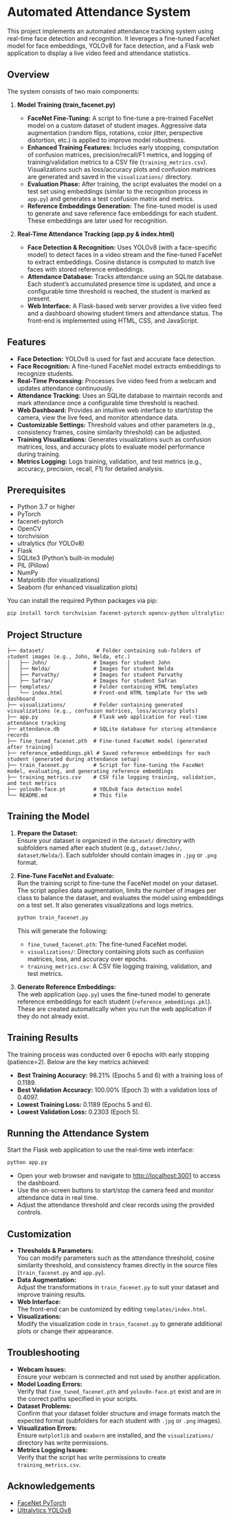 # Automated Attendance System

This project implements an automated attendance tracking system using real-time face detection and recognition. It leverages a fine-tuned FaceNet model for face embeddings, YOLOv8 for face detection, and a Flask web application to display a live video feed and attendance statistics.

## Overview

The system consists of two main components:

1. **Model Training (train_facenet.py)**  
   - **FaceNet Fine-Tuning:** A script to fine-tune a pre-trained FaceNet model on a custom dataset of student images. Aggressive data augmentation (random flips, rotations, color jitter, perspective distortion, etc.) is applied to improve model robustness.  
   - **Enhanced Training Features:** Includes early stopping, computation of confusion matrices, precision/recall/F1 metrics, and logging of training/validation metrics to a CSV file (`training_metrics.csv`). Visualizations such as loss/accuracy plots and confusion matrices are generated and saved in the `visualizations/` directory.  
   - **Evaluation Phase:** After training, the script evaluates the model on a test set using embeddings (similar to the recognition process in `app.py`) and generates a test confusion matrix and metrics.  
   - **Reference Embeddings Generation:** The fine-tuned model is used to generate and save reference face embeddings for each student. These embeddings are later used for recognition.

2. **Real-Time Attendance Tracking (app.py & index.html)**  
   - **Face Detection & Recognition:** Uses YOLOv8 (with a face-specific model) to detect faces in a video stream and the fine-tuned FaceNet to extract embeddings. Cosine distance is computed to match live faces with stored reference embeddings.  
   - **Attendance Database:** Tracks attendance using an SQLite database. Each student’s accumulated presence time is updated, and once a configurable time threshold is reached, the student is marked as present.  
   - **Web Interface:** A Flask-based web server provides a live video feed and a dashboard showing student timers and attendance status. The front-end is implemented using HTML, CSS, and JavaScript.

## Features

- **Face Detection:** YOLOv8 is used for fast and accurate face detection.  
- **Face Recognition:** A fine-tuned FaceNet model extracts embeddings to recognize students.  
- **Real-Time Processing:** Processes live video feed from a webcam and updates attendance continuously.  
- **Attendance Tracking:** Uses an SQLite database to maintain records and mark attendance once a configurable time threshold is reached.  
- **Web Dashboard:** Provides an intuitive web interface to start/stop the camera, view the live feed, and monitor attendance data.  
- **Customizable Settings:** Threshold values and other parameters (e.g., consistency frames, cosine similarity threshold) can be adjusted.  
- **Training Visualizations:** Generates visualizations such as confusion matrices, loss, and accuracy plots to evaluate model performance during training.  
- **Metrics Logging:** Logs training, validation, and test metrics (e.g., accuracy, precision, recall, F1) for detailed analysis.

## Prerequisites

- Python 3.7 or higher  
- PyTorch  
- facenet-pytorch  
- OpenCV  
- torchvision  
- ultralytics (for YOLOv8)  
- Flask  
- SQLite3 (Python’s built-in module)  
- PIL (Pillow)  
- NumPy  
- Matplotlib (for visualizations)  
- Seaborn (for enhanced visualization plots)  

You can install the required Python packages via pip:

```bash
pip install torch torchvision facenet-pytorch opencv-python ultralytics flask pillow numpy matplotlib seaborn
```

## Project Structure

```
├── dataset/                 # Folder containing sub-folders of student images (e.g., John, Nelda, etc.)
│   ├── John/               # Images for student John
│   ├── Nelda/              # Images for student Nelda
│   ├── Parvathy/           # Images for student Parvathy
│   ├── Safran/             # Images for student Safran
├── templates/              # Folder containing HTML templates
│   └── index.html          # Front-end HTML template for the web dashboard
├── visualizations/         # Folder containing generated visualizations (e.g., confusion matrices, loss/accuracy plots)
├── app.py                  # Flask web application for real-time attendance tracking
├── attendance.db           # SQLite database for storing attendance records
├── fine_tuned_facenet.pth  # Fine-tuned FaceNet model (generated after training)
├── reference_embeddings.pkl # Saved reference embeddings for each student (generated during attendance setup)
├── train_facenet.py        # Script for fine-tuning the FaceNet model, evaluating, and generating reference embeddings
├── training_metrics.csv    # CSV file logging training, validation, and test metrics
├── yolov8n-face.pt         # YOLOv8 face detection model
└── README.md               # This file
```

## Training the Model

1. **Prepare the Dataset:**  
   Ensure your dataset is organized in the `dataset/` directory with subfolders named after each student (e.g., `dataset/John/`, `dataset/Nelda/`). Each subfolder should contain images in `.jpg` or `.png` format.

2. **Fine-Tune FaceNet and Evaluate:**  
   Run the training script to fine-tune the FaceNet model on your dataset. The script applies data augmentation, limits the number of images per class to balance the dataset, and evaluates the model using embeddings on a test set. It also generates visualizations and logs metrics.

   ```bash
   python train_facenet.py
   ```

   This will generate the following:  
   - `fine_tuned_facenet.pth`: The fine-tuned FaceNet model.  
   - `visualizations/`: Directory containing plots such as confusion matrices, loss, and accuracy over epochs.  
   - `training_metrics.csv`: A CSV file logging training, validation, and test metrics.

3. **Generate Reference Embeddings:**  
   The web application (`app.py`) uses the fine-tuned model to generate reference embeddings for each student (`reference_embeddings.pkl`). These are created automatically when you run the web application if they do not already exist.

## Training Results

The training process was conducted over 6 epochs with early stopping (patience=2). Below are the key metrics achieved:

- **Best Training Accuracy:** 98.21% (Epochs 5 and 6) with a training loss of 0.1189.  
- **Best Validation Accuracy:** 100.00% (Epoch 3) with a validation loss of 0.4097.  
- **Lowest Training Loss:** 0.1189 (Epochs 5 and 6).  
- **Lowest Validation Loss:** 0.2303 (Epoch 5).  

## Running the Attendance System

Start the Flask web application to use the real-time web interface:

```bash
python app.py
```

- Open your web browser and navigate to [http://localhost:3001](http://localhost:3001) to access the dashboard.  
- Use the on-screen buttons to start/stop the camera feed and monitor attendance data in real time.  
- Adjust the attendance threshold and clear records using the provided controls.

## Customization

- **Thresholds & Parameters:**  
  You can modify parameters such as the attendance threshold, cosine similarity threshold, and consistency frames directly in the source files (`train_facenet.py` and `app.py`).  
- **Data Augmentation:**  
  Adjust the transformations in `train_facenet.py` to suit your dataset and improve training results.  
- **Web Interface:**  
  The front-end can be customized by editing `templates/index.html`.  
- **Visualizations:**  
  Modify the visualization code in `train_facenet.py` to generate additional plots or change their appearance.

## Troubleshooting

- **Webcam Issues:**  
  Ensure your webcam is connected and not used by another application.  
- **Model Loading Errors:**  
  Verify that `fine_tuned_facenet.pth` and `yolov8n-face.pt` exist and are in the correct paths specified in your scripts.  
- **Dataset Problems:**  
  Confirm that your dataset folder structure and image formats match the expected format (subfolders for each student with `.jpg` or `.png` images).  
- **Visualization Errors:**  
  Ensure `matplotlib` and `seaborn` are installed, and the `visualizations/` directory has write permissions.  
- **Metrics Logging Issues:**  
  Verify that the script has write permissions to create `training_metrics.csv`.

## Acknowledgements

- [FaceNet PyTorch](https://github.com/timesler/facenet-pytorch)  
- [Ultralytics YOLOv8](https://github.com/ultralytics/ultralytics)